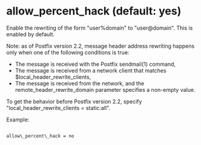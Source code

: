 # allow_percent_hack (default: yes)

Enable the rewriting of the form "user%domain" to "user@domain".
This is enabled by default.



 Note: as of Postfix version 2.2, message header address rewriting
happens only when one of the following conditions is true: 


* The message is received with the Postfix sendmail(1) command,
* The message is received from a network client that matches
$local\_header\_rewrite\_clients,
* The message is received from the network, and the
remote\_header\_rewrite\_domain parameter specifies a non-empty value.


 To get the behavior before Postfix version 2.2, specify
"local\_header\_rewrite\_clients = static:all". 



Example:




```

allow\_percent\_hack = no

```

